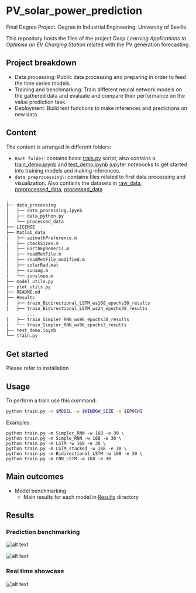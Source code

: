 # PV_solar_power_prediction

Final Degree Project.
Degree in Industrial Engineering. University of Seville.

This repository hosts the files of the project *Deep Learning Applications to Optimise an EV Charging Station* related with the PV generation forecasting.

## Project breakdown
- Data processing: Public data processing and preparing in order to feed the time series models.
- Training and benchmarking: Train different neural network models on the gathered data and evaluate and compare their performance on the value prediction task.
- Deployment: Build test functions to make inferences and predictions on new data

## Content
The content is arranged in different folders:
- `Root folder`: contains basic [train.py](train.py) script, also contains a [train_demo.ipynb](train_demo.ipynb) and [test_demo.ipynb](test_demo.ipynb) jupyter notebooks to get started into training models and making inferences.
- `data_preprocessing\`: contains files related to first data processing and visualization. Also contains the datasets in [raw_data](raw_data), [preprocessed_data](preprocessed_data), [processed_data](processed_data) 

```bash
.
├── data_processing
│   ├── data_processing.ipynb
│   ├── data_python.py
│   └── processed_data
├── LICENSE
├── Matlab_data
│   ├── azimuthPreference.m
│   ├── checkSizes.m
│   ├── EarthEphemeris.m
│   ├── readMetFile.m
│   ├── readMetFile_modified.m
│   ├── solarRad.mat
│   ├── sunang.m
│   └── sunslope.m
├── model_utils.py
├── plot_utils.py
├── README.md
├── Results
│   ├── train_Bidirectional_LSTM_ws168_epochs30_results
│   ├── train_Bidirectional_LSTM_ws24_epochs30_results
        ...
│   ├── train_Simpler_RNN_ws96_epochs30_results
│   └── train_Simpler_RNN_ws96_epochs3_results
├── test_demo.ipynb
└── train.py
```

## Get started
Please refer to installation

## Usage

To perform a train use this command:

```sh
python train.py -m $MODEL -w $WINDOW_SIZE -e $EPOCHS
```

Examples:

```
python train.py -m Simpler_RNN -w 168 -e 30 \
python train.py -m Simple_RNN -w 168 -e 30 \
python train.py -m LSTM -w 168 -e 30 \
python train.py -m LSTM_stacked -w 168 -e 30 \
python train.py -m Bidirectional_LSTM -w 168 -e 30 \
python train.py -m CNN_LSTM -w 168 -e 30
```

## Main outcomes
- Model benchmarking
    - Main results for each model in [Results]() directory

## Results
### Prediction benchmarking
![alt text]()

![alt text]()

### Real time showcase
![alt text]()
